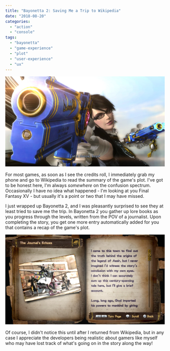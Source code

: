 ```yaml
---
title: "Bayonetta 2: Saving Me a Trip to Wikipedia"
date: "2018-08-20"
categories: 
  - "action"
  - "console"
tags: 
  - "bayonetta"
  - "game-experience"
  - "plot"
  - "user-experience"
  - "ux"
---
```


![Bayonetta pointing a large gun very close to the camera with the caption "Let's Dance, Boys"](images/bayonetta2-letsdance.jpg)

For most games, as soon as I see the credits roll, I immediately grab my phone and go to Wikipedia to read the summary of the game's plot. I've got to be honest here, I'm always _somewhere_ on the confusion spectrum. Occasionally I have no idea what happened - I'm looking at you Final Fantasy XV - but usually it's a point or two that I may have missed.

I just wrapped up Bayonetta 2, and I was pleasantly surprised to see they at least tried to save me the trip. In Bayonetta 2 you gather up lore books as you progress through the levels, written from the POV of a journalist. Upon completing the story, you get one more entry automatically added for you that contains a recap of the game's plot.

![Partial journal entry in Bayonetta 2 displaying a summary of the game's plot](images/bayonetta2-book.jpg)

Of course, I didn't notice this until after I returned from Wikipedia, but in any case I appreciate the developers being realistic about gamers like myself who may have lost track of what's going on in the story along the way!
